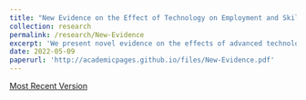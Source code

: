 ```yaml
---
title: "New Evidence on the Effect of Technology on Employment and Skill Demand"
collection: research
permalink: /research/New-Evidence
excerpt: 'We present novel evidence on the effects of advanced technologies on employment, skill demand, and firm performance. The main finding is that advanced technologies led to increases in employment and no change in skill composition. Our main research design focuses on a technology subsidy program in Finland that induced sharp increases in technology investment in manufacturing firms. Our data directly measure multiple technologies and skills and track firms and workers over time. We demonstrate novel text analysis and machine learning methods to perform matching and to measure specific technological changes. To understand our findings, we outline a theoretical framework that contrasts two types of technological change: process versus product. We document that the firms used new technologies to produce new types of output rather than replace workers with technologies within the same type of production. The results contrast with the ideas that technologies necessarily replace workers or are skill biased.'
date: 2022-05-09
paperurl: 'http://academicpages.github.io/files/New-Evidence.pdf'
---
```


[Most Recent Version](https://papers.ssrn.com/sol3/papers.cfm?abstract_id=4081625)